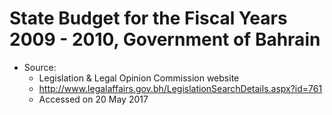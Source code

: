# State Budget for the Fiscal Years 2009 - 2010, Government of Bahrain

* Source: 
  * Legislation & Legal Opinion Commission website
  * http://www.legalaffairs.gov.bh/LegislationSearchDetails.aspx?id=761
  * Accessed on 20 May 2017
